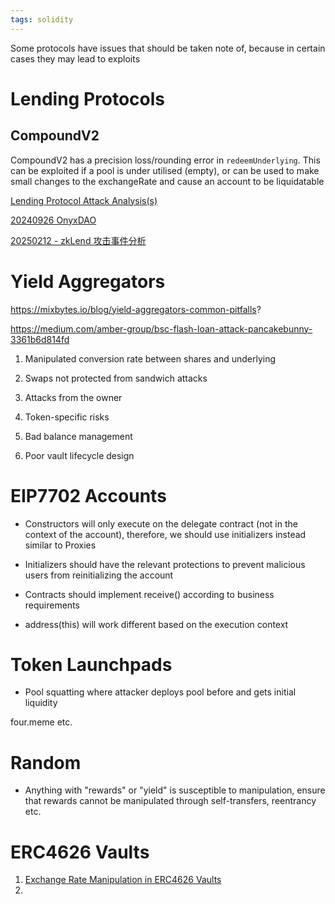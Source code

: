 ```yaml
---
tags: solidity
---
```

Some protocols have issues that should be taken note of, because in certain cases they may lead to exploits

# Lending Protocols

## CompoundV2

CompoundV2 has a precision loss/rounding error in `redeemUnderlying`. This can be exploited if a pool is under utilised (empty), or can be used to make small changes to the exchangeRate and cause an account to be liquidatable

[Lending Protocol Attack Analysis(s)](https://okg-block.larksuite.com/docx/JyWAdzgkMo65GFxrTrRuPG5GsVg)

[20240926 OnyxDAO](https://okg-block.larksuite.com/docx/F05QdNDNoomRiBxYxDsuKvnssud)

[20250212 - zkLend 攻击事件分析](https://okg-block.larksuite.com/wiki/G8hpw3R37is1ErkyEaLuR9eQsTc)
# Yield Aggregators

https://mixbytes.io/blog/yield-aggregators-common-pitfalls?

https://medium.com/amber-group/bsc-flash-loan-attack-pancakebunny-3361b6d814fd

1. Manipulated conversion rate between shares and underlying
    
2. Swaps not protected from sandwich attacks
    
3. Attacks from the owner
    
4. Token-specific risks
    
5. Bad balance management
    
6. Poor vault lifecycle design
    
# EIP7702 Accounts

- Constructors will only execute on the delegate contract (not in the context of the account), therefore, we should use initializers instead similar to Proxies
    
- Initializers should have the relevant protections to prevent malicious users from reinitializing the account
    
- Contracts should implement receive() according to business requirements
    
- address(this) will work different based on the execution context
    
# Token Launchpads

- Pool squatting where attacker deploys pool before and gets initial liquidity

four.meme etc.

# Random

- Anything with "rewards" or "yield" is susceptible to manipulation, ensure that rewards cannot be manipulated through self-transfers, reentrancy etc.

# ERC4626 Vaults
1. [Exchange Rate Manipulation in ERC4626 Vaults](https://www.euler.finance/blog/exchange-rate-manipulation-in-erc4626-vaults)
2. 